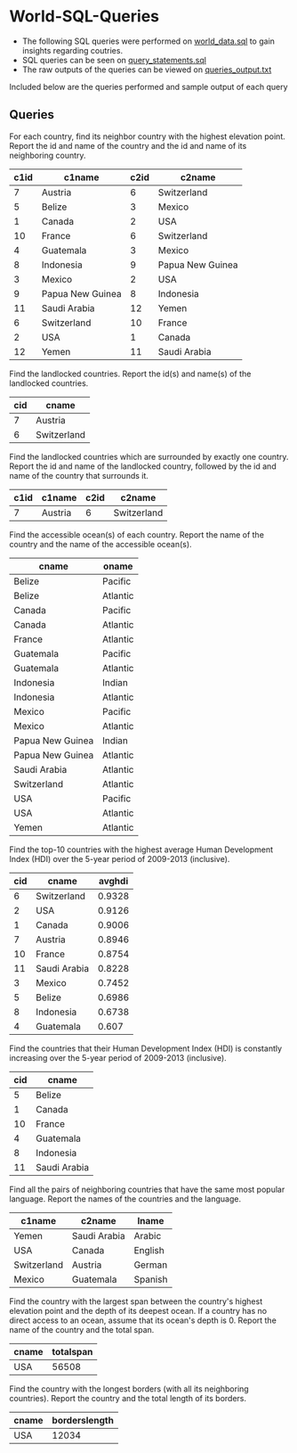 # World-SQL-Queries

- The following SQL queries were performed on [world_data.sql](world_data.sql) to gain insights regarding coutries. 
- SQL queries can be seen on [query_statements.sql](query_statements.sql)
- The raw outputs of the queries can be viewed on [queries_output.txt](queries_output.txt)

Included below are the queries performed and sample output of each query 

## Queries 

For each country, find its neighbor country with the highest elevation point. Report the id
and name of the country and the id and name of its neighboring country.

| c1id |      c1name      | c2id |      c2name      
|------|------------------|------|------------------
|    7 | Austria          |    6 | Switzerland
|    5 | Belize           |    3 | Mexico
|    1 | Canada           |    2 | USA
|   10 | France           |    6 | Switzerland
|    4 | Guatemala        |    3 | Mexico
|    8 | Indonesia        |    9 | Papua New Guinea
|    3 | Mexico           |    2 | USA
|    9 | Papua New Guinea |    8 | Indonesia
|   11 | Saudi Arabia     |   12 | Yemen
|    6 | Switzerland      |   10 | France
|    2 | USA              |    1 | Canada
|   12 | Yemen            |   11 | Saudi Arabia

Find the landlocked countries. Report the id(s) and name(s) of the landlocked countries.

| cid |    cname    
|-----|-------------
|   7 | Austria
|   6 | Switzerland

Find the landlocked countries which are surrounded by exactly one country. Report the id
and name of the landlocked country, followed by the id and name of the country that surrounds it.

| c1id | c1name  | c2id |   c2name    
|------|---------|------|-------------
|    7 | Austria |    6 | Switzerland

Find the accessible ocean(s) of each country. Report the name of the country and the name of
the accessible ocean(s).

| cname            |  oname   
|------------------|----------
| Belize           | Pacific
| Belize           | Atlantic
| Canada           | Pacific
| Canada           | Atlantic
| France           | Atlantic
| Guatemala        | Pacific
| Guatemala        | Atlantic
| Indonesia        | Indian
| Indonesia        | Atlantic
| Mexico           | Pacific
| Mexico           | Atlantic
| Papua New Guinea | Indian
| Papua New Guinea | Atlantic
| Saudi Arabia     | Atlantic
| Switzerland      | Atlantic
| USA              | Pacific
| USA              | Atlantic
| Yemen            | Atlantic

Find the top-10 countries with the highest average Human Development Index (HDI) over the
5-year period of 2009-2013 (inclusive).

| cid |    cname     | avghdi 
|-----|--------------|--------
|   6 | Switzerland  | 0.9328
|   2 | USA          | 0.9126
|   1 | Canada       | 0.9006
|   7 | Austria      | 0.8946
|  10 | France       | 0.8754
|  11 | Saudi Arabia | 0.8228
|   3 | Mexico       | 0.7452
|   5 | Belize       | 0.6986
|   8 | Indonesia    | 0.6738
|   4 | Guatemala    |  0.607

Find the countries that their Human Development Index (HDI) is constantly increasing over
the 5-year period of 2009-2013 (inclusive). 

| cid |    cname     
|-----|--------------
|   5 | Belize
|   1 | Canada
|  10 | France
|   4 | Guatemala
|   8 | Indonesia
|  11 | Saudi Arabia


Find all the pairs of neighboring countries that have the same most popular language. Report the names of
the countries and the language.

|    c1name    |    c2name    |  lname  
|--------------|--------------|---------
| Yemen        | Saudi Arabia | Arabic
| USA          | Canada       | English
| Switzerland  | Austria      | German
| Mexico       | Guatemala    | Spanish

Find the country with the largest span between the country's highest elevation point and the
depth of its deepest ocean. If a country has no direct access to an ocean, assume that its
ocean's depth is 0. Report the name of the country and the total span.

| cname | totalspan 
|-------|-----------
| USA   |     56508

Find the country with the longest borders (with all its neighboring countries). Report the
country and the total length of its borders.

| cname | borderslength 
|-------|---------------
| USA   |         12034
